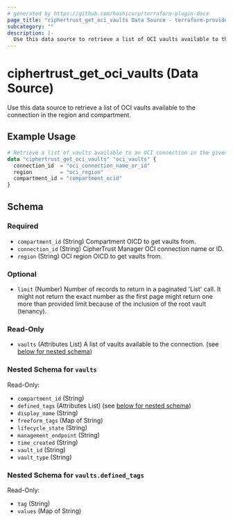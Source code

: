 ```yaml
---
# generated by https://github.com/hashicorp/terraform-plugin-docs
page_title: "ciphertrust_get_oci_vaults Data Source - terraform-provider-ciphertrust"
subcategory: ""
description: |-
  Use this data source to retrieve a list of OCI vaults available to the connection in the region and compartment.
---
```


# ciphertrust_get_oci_vaults (Data Source)

Use this data source to retrieve a list of OCI vaults available to the connection in the region and compartment.

## Example Usage

```terraform
# Retrieve a list of vaults available to an OCI connection in the given compartment and region
data "ciphertrust_get_oci_vaults" "oci_vaults" {
  connection_id  = "oci_connection_name_or_id"
  region         = "oci_region"
  compartment_id = "compartment_ocid"
}
```

<!-- schema generated by tfplugindocs -->
## Schema

### Required

- `compartment_id` (String) Compartment OICD to get vaults from.
- `connection_id` (String) CipherTrust Manager OCI connection name or ID.
- `region` (String) OCI region OICD to get vaults from.

### Optional

- `limit` (Number) Number of records to return in a paginated 'List' call. It might not return the exact number as the first page might return one more than provided limit because of the inclusion of the root vault (tenancy).

### Read-Only

- `vaults` (Attributes List) A list of vaults available to the connection. (see [below for nested schema](#nestedatt--vaults))

<a id="nestedatt--vaults"></a>
### Nested Schema for `vaults`

Read-Only:

- `compartment_id` (String)
- `defined_tags` (Attributes List) (see [below for nested schema](#nestedatt--vaults--defined_tags))
- `display_name` (String)
- `freeform_tags` (Map of String)
- `lifecycle_state` (String)
- `management_endpoint` (String)
- `time_created` (String)
- `vault_id` (String)
- `vault_type` (String)

<a id="nestedatt--vaults--defined_tags"></a>
### Nested Schema for `vaults.defined_tags`

Read-Only:

- `tag` (String)
- `values` (Map of String)
